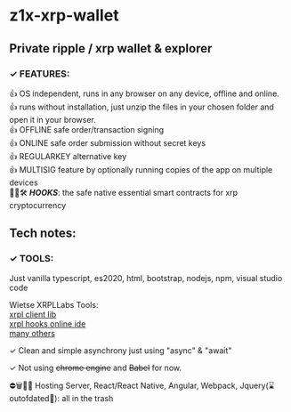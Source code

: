 # z1x-xrp-wallet
## Private ripple / xrp wallet & explorer<br/>


### ✓ FEATURES:


 👍 OS independent, runs in any browser on any device, offline and online.<br/>
 👍 runs without installation, just unzip the files in your chosen folder and open it in your browser.<br/>
 👍 OFFLINE safe order/transaction signing<br/>
 👍 ONLINE safe order submission without secret keys<br/>
 👍 REGULARKEY alternative key<br/>
 👍 MULTISIG feature by optionally running copies of the app on multiple devices<br/>
 🚧👷🛠️ ***HOOKS***: the safe native essential smart contracts for xrp cryptocurrency<br/>




## Tech notes:


### ✓ TOOLS:

  Just vanilla typescript, es2020, html, bootstrap, nodejs, npm, visual studio code<br/>

  Wietse XRPLLabs Tools:<br/>
    [xrpl client lib](https://xrpl.org/)<br/>
    [xrpl hooks online ide](http://hooks.xrpl.org)<br/>
    [many others](https://github.com/f1f47a23?tab=stars)<br/>

✓ Clean and simple asynchrony just using "async" & "await" <br/>

✓ Not using ~~chrome engine~~ and ~~Babel~~ for now.<br/>

⛔🗑️💩😭 Hosting Server, React/React Native, Angular, Webpack, Jquery(⌛outofdated🦴): all in the trash<br/>








